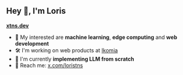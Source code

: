 ## Hey 👋, I'm Loris

**[xtns.dev](https://xtns.dev)**

- 🤖 My interested are **machine learning**, **edge computing** and **web development**
- 🛠️ I'm working on web products at [Ikomia](https://www.ikomia.ai/)
- 🧪 I'm currently **implementing LLM from scratch**
- 💬 Reach me: [x.com/loristns](https://x.com/loristns)
